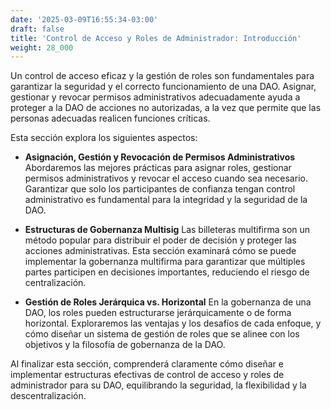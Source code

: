 ```yaml
---
date: '2025-03-09T16:55:34-03:00'
draft: false
title: 'Control de Acceso y Roles de Administrador: Introducción'
weight: 28_000
---
```


Un control de acceso eficaz y la gestión de roles son fundamentales para garantizar la seguridad y el correcto funcionamiento de una DAO. Asignar, gestionar y revocar permisos administrativos adecuadamente ayuda a proteger a la DAO de acciones no autorizadas, a la vez que permite que las personas adecuadas realicen funciones críticas.

Esta sección explora los siguientes aspectos:

- **Asignación, Gestión y Revocación de Permisos Administrativos**
    Abordaremos las mejores prácticas para asignar roles, gestionar permisos administrativos y revocar el acceso cuando sea necesario. Garantizar que solo los participantes de confianza tengan control administrativo es fundamental para la integridad y la seguridad de la DAO.

- **Estructuras de Gobernanza Multisig**
    Las billeteras multifirma son un método popular para distribuir el poder de decisión y proteger las acciones administrativas. Esta sección examinará cómo se puede implementar la gobernanza multifirma para garantizar que múltiples partes participen en decisiones importantes, reduciendo el riesgo de centralización.

- **Gestión de Roles Jerárquica vs. Horizontal**
    En la gobernanza de una DAO, los roles pueden estructurarse jerárquicamente o de forma horizontal. Exploraremos las ventajas y los desafíos de cada enfoque, y cómo diseñar un sistema de gestión de roles que se alinee con los objetivos y la filosofía de gobernanza de la DAO.

Al finalizar esta sección, comprenderá claramente cómo diseñar e implementar estructuras efectivas de control de acceso y roles de administrador para su DAO, equilibrando la seguridad, la flexibilidad y la descentralización.
